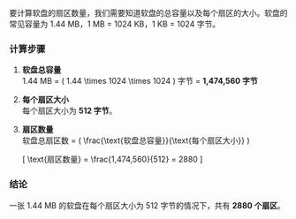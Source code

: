 要计算软盘的扇区数量，我们需要知道软盘的总容量以及每个扇区的大小。软盘的常见容量为 1.44 MB，1 MB = 1024 KB，1 KB = 1024 字节。

### **计算步骤**

1. **软盘总容量**  
   1.44 MB = \( 1.44 \times 1024 \times 1024 \) 字节 = **1,474,560 字节**

2. **每个扇区大小**  
   每个扇区大小为 **512 字节**。

3. **扇区数量**  
   软盘总扇区数 = \( \frac{\text{软盘总容量}}{\text{每个扇区大小}} \)

   \[
   \text{扇区数量} = \frac{1,474,560}{512} = 2880
   \]

### **结论**
一张 1.44 MB 的软盘在每个扇区大小为 512 字节的情况下，共有 **2880 个扇区**。
